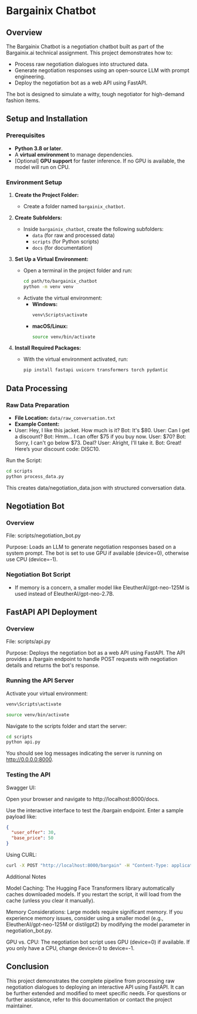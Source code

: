 # Bargainix Chatbot

## Overview

The Bargainix Chatbot is a negotiation chatbot built as part of the Bargainix.ai technical assignment. This project demonstrates how to:
- Process raw negotiation dialogues into structured data.
- Generate negotiation responses using an open-source LLM with prompt engineering.
- Deploy the negotiation bot as a web API using FastAPI.

The bot is designed to simulate a witty, tough negotiator for high-demand fashion items.

## Setup and Installation

### Prerequisites
- **Python 3.8 or later**.
- A **virtual environment** to manage dependencies.
- [Optional] **GPU support** for faster inference. If no GPU is available, the model will run on CPU.

### Environment Setup

1. **Create the Project Folder:**
   - Create a folder named `bargainix_chatbot`.

2. **Create Subfolders:**
   - Inside `bargainix_chatbot`, create the following subfolders:
     - `data` (for raw and processed data)
     - `scripts` (for Python scripts)
     - `docs` (for documentation)

3. **Set Up a Virtual Environment:**
   - Open a terminal in the project folder and run:
     ```bash
     cd path/to/bargainix_chatbot
     python -m venv venv
     ```
   - Activate the virtual environment:
     - **Windows:**
       ```bash
       venv\Scripts\activate
       ```
     - **macOS/Linux:**
       ```bash
       source venv/bin/activate
       ```

4. **Install Required Packages:**
   - With the virtual environment activated, run:
     ```bash
     pip install fastapi uvicorn transformers torch pydantic
     ```

## Data Processing

### Raw Data Preparation
- **File Location:** `data/raw_conversation.txt`
- **Example Content:**
- User: Hey, I like this jacket. How much is it? Bot: It's $80. User: Can I get a discount? Bot: Hmm... I can offer $75 if you buy now. User: $70? Bot: Sorry, I can't go below $73. Deal? User: Alright, I'll take it. Bot: Great! Here’s your discount code: DISC10.

Run the Script:
  ```bash
  cd scripts
  python process_data.py
  ```
This creates data/negotiation_data.json with structured conversation data.

## Negotiation Bot
### Overview
  File: scripts/negotiation_bot.py
 
  Purpose: Loads an LLM to generate negotiation responses based on a system prompt. The bot is set to use GPU if available (device=0), otherwise use CPU (device=-1).

### Negotiation Bot Script
- If memory is a concern, a smaller model like EleutherAI/gpt-neo-125M is used instead of EleutherAI/gpt-neo-2.7B.

## FastAPI API Deployment
### Overview
File: scripts/api.py

Purpose: Deploys the negotiation bot as a web API using FastAPI. The API provides a /bargain endpoint to handle POST requests with negotiation details and returns the bot's response.

### Running the API Server
Activate your virtual environment:

  ```bash Windows:
  venv\Scripts\activate
  ```
  ``` bash macOS/Linux:
  source venv/bin/activate
  ```

Navigate to the scripts folder and start the server:

  ```bash
  cd scripts
  python api.py
  ```
You should see log messages indicating the server is running on http://0.0.0.0:8000.

### Testing the API
Swagger UI:

Open your browser and navigate to http://localhost:8000/docs.

Use the interactive interface to test the /bargain endpoint. Enter a sample payload like:

```json
{
  "user_offer": 30,
  "base_price": 50
}
```
Using CURL:

  ```bash
  curl -X POST "http://localhost:8000/bargain" -H "Content-Type: application/json" -d "{\"user_offer\": 30, \"base_price\": 50}"
  ```
Additional Notes

Model Caching:
The Hugging Face Transformers library automatically caches downloaded models. If you restart the script, it will load from the cache (unless you clear it manually).

Memory Considerations:
Large models require significant memory. If you experience memory issues, consider using a smaller model (e.g., EleutherAI/gpt-neo-125M or distilgpt2) by modifying the model parameter in negotiation_bot.py.

GPU vs. CPU:
The negotiation bot script uses GPU (device=0) if available. If you only have a CPU, change device=0 to device=-1.

## Conclusion
This project demonstrates the complete pipeline from processing raw negotiation dialogues to deploying an interactive API using FastAPI. It can be further extended and modified to meet specific needs. For questions or further assistance, refer to this documentation or contact the project maintainer.
